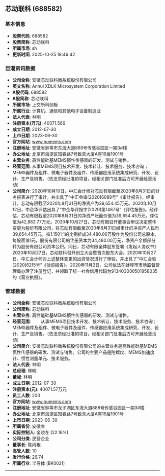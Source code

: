 ## 芯动联科 (688582)

### 基本信息

- **股票代码**: 688582
- **股票简称**: 芯动联科
- **所属市场**: sh
- **更新时间**: 2025-10-25 18:46:42

### 巨潮资讯数据

- **公司全称**: 安徽芯动联科微系统股份有限公司
- **英文名称**: Anhui XDLK Microsystem Corporation Limited
- **A股代码**: 688582
- **A股简称**: 芯动联科
- **所属市场**: 上交所科创板
- **所属行业**: 计算机、通信和其他电子设备制造业
- **法人代表**: 林明
- **注册资本(万元)**: 40071.566
- **成立日期**: 2012-07-30
- **上市日期**: 2023-06-30
- **官方网站**: www.numems.com
- **注册地址**: 安徽省蚌埠市东海大道888号传感谷园区一期3#楼
- **办公地址**: 北京市海淀区知春路7号致真大厦A座19层1901号
- **主营业务**: 高性能硅基MEMS惯性传感器的研发、测试与销售。
- **经营范围**: 从事MEMS项目技术开发、技术转让、技术服务、技术咨询；MEMS器件及组件、微电子器件及组件、传感器应用系统集成研究、开发、设计、生产及销售。（依法须经批准的项目，经相关部门批准后方可开展经营活动）
- **公司简介**: 2020年10月10日，中汇会计师对芯动有限截至2020年8月31日的财务报表进行了审计，并出具了“中汇会审[2020]6089号”《审计报告》。经审计，芯动有限截至2020年8月31日的净资产为39,654.45万元。2020年10月12日，中企华评估出具了“中企华评报字(2020)第1487号”《评估报告》。经评估，芯动有限截至2020年8月31日的净资产账面价值为39,654.45万元，评估值为42,882.77万元。2020年10月27日，芯动有限召开董事会审议决定整体变更为股份有限公司，将芯动有限截至2020年8月31日经审计的净资产人民币39,654.45万元，按1.1501:1的比例折成34,480.00万股作为股份公司总股本，每股面值1元，股份有限公司的注册资本为34,480.00万元，净资产余额部分转为股份有限公司资本公积。同日，芯动有限全体股东签署《发起人协议书》2020年10月27日，芯动联科召开创立大会暨首次股东大会。2020年10月27日，中汇会计师对上述整体变更的出资情况进行了审验，并出具了“中汇会验[2020]6215号”《验资报告》。2020年11月2日，公司依法在蚌埠市市场监督管理局办理了注册登记，并领取了统一社会信用代码为913403000501958035的《营业执照》。

### 雪球数据

- **公司全称**: 安徽芯动联科微系统股份有限公司
- **公司简称**: 芯动联科
- **主营业务**: 高性能硅基MEMS惯性传感器的研发、测试与销售。
- **经营范围**: 　　从事MEMS项目技术开发、技术转让、技术服务、技术咨询；MEMS器件及组件、微电子器件及组件、传感器应用系统集成研究、开发、设计、生产及销售。（依法须经批准的项目，经相关部门批准后方可开展经营活动）
- **公司简介**: 安徽芯动联科微系统股份有限公司的主营业务是高性能硅基MEMS惯性传感器的研发、测试与销售。公司的主要产品是陀螺仪、MEMS加速度计、惯性测量单元、技术服务。
- **法人代表**: 林明
- **总经理**: 林明
- **董秘**: 林明
- **成立日期**: 2012-07-30
- **注册资本(元)**: 40071.57万元
- **员工人数**: 200
- **官方网站**: www.numems.com
- **注册地址**: 安徽省蚌埠市龙子湖区东海大道888号传感谷园区一期3#楼
- **办公地址**: 北京市海淀区知春路7号致真大厦A座19层1901号
- **上市日期**: 2023-06-30
- **所属省份**: 安徽省
- **实际控制人**: 金晓冬 (22.16%)
- **公司分类**: 民营企业
- **董事长**: 陈丙根
- **高管人数**: 10
- **发行价格**: 26.74
- **所属行业**: 半导体 (BK0021)

---